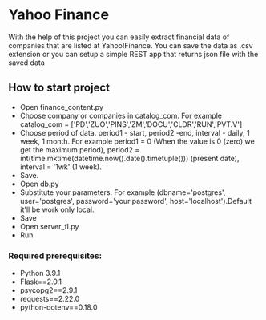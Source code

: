 # Yahoo Finance
With the help of this project you can easily extract financial data of companies that are listed at Yahoo!Finance. 
You can save the data as .csv extension or you can setup a simple REST app that returns json file with the saved data
## How to start project
- Open finance_content.py
- Choose company or companies in catalog_com. For example catalog_com = ['PD','ZUO','PINS','ZM','DOCU','CLDR','RUN','PVT.V']
- Choose period of data. period1 - start, period2 -end, interval - daily, 1 week, 1 month. For example period1 = 0 (When the value is 0 (zero) we get the maximum period),  period2 = int(time.mktime(datetime.now().date().timetuple())) (present date),  interval = '1wk' (1 week).
- Save.
- Open db.py
- Substitute your parameters. For example (dbname='postgres', user='postgres', password='your password', host='localhost').Default it'll be work only local.
- Save
- Open server_fl.py
- Run 
### Required prerequisites:
- Python 3.9.1
- Flask==2.0.1
- psycopg2==2.9.1
- requests==2.22.0
- python-dotenv==0.18.0
